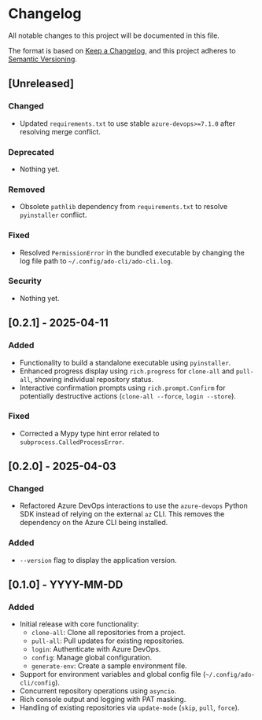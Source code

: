 # Changelog
All notable changes to this project will be documented in this file.

The format is based on [Keep a Changelog](https://keepachangelog.com/en/1.0.0/),
and this project adheres to [Semantic Versioning](https://semver.org/spec/v2.0.0.html).

## [Unreleased]

### Changed
- Updated `requirements.txt` to use stable `azure-devops>=7.1.0` after resolving merge conflict.

### Deprecated
- Nothing yet.

### Removed
- Obsolete `pathlib` dependency from `requirements.txt` to resolve `pyinstaller` conflict.

### Fixed
- Resolved `PermissionError` in the bundled executable by changing the log file path to `~/.config/ado-cli/ado-cli.log`.

### Security
- Nothing yet.

## [0.2.1] - 2025-04-11

### Added
- Functionality to build a standalone executable using `pyinstaller`.
- Enhanced progress display using `rich.progress` for `clone-all` and `pull-all`, showing individual repository status.
- Interactive confirmation prompts using `rich.prompt.Confirm` for potentially destructive actions (`clone-all --force`, `login --store`).

### Fixed
- Corrected a Mypy type hint error related to `subprocess.CalledProcessError`.

## [0.2.0] - 2025-04-03

### Changed
- Refactored Azure DevOps interactions to use the `azure-devops` Python SDK instead of relying on the external `az` CLI. This removes the dependency on the Azure CLI being installed.

### Added
- `--version` flag to display the application version.

## [0.1.0] - YYYY-MM-DD

### Added
- Initial release with core functionality:
  - `clone-all`: Clone all repositories from a project.
  - `pull-all`: Pull updates for existing repositories.
  - `login`: Authenticate with Azure DevOps.
  - `config`: Manage global configuration.
  - `generate-env`: Create a sample environment file.
- Support for environment variables and global config file (`~/.config/ado-cli/config`).
- Concurrent repository operations using `asyncio`.
- Rich console output and logging with PAT masking.
- Handling of existing repositories via `update-mode` (`skip`, `pull`, `force`).
